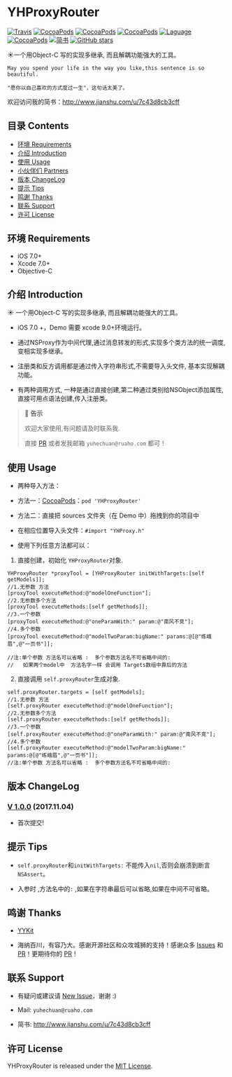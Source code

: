 # YHProxyRouter

[![Travis](https://img.shields.io/travis/yuhechuan/YHProxyRouter.svg)](https://travis-ci.org/yuhechuan/YHProxyRouter)
[![CocoaPods](https://img.shields.io/cocoapods/v/YHProxyRouter.svg)](http://cocoadocs.org/docsets/YHProxyRouter)
[![CocoaPods](https://img.shields.io/cocoapods/l/YHProxyRouter.svg)](https://raw.githubusercontent.com/iTofu/YHProxyRouter/master/LICENSE)
[![CocoaPods](https://img.shields.io/cocoapods/p/YHProxyRouter.svg)](http://cocoadocs.org/docsets/YHProxyRouter)
[![Laguage](https://img.shields.io/badge/language-ObjC%20%26%20Swift-orange.svg)](https://github.com/yuhechuan/YHProxyRouter)
[![CocoaPods](https://img.shields.io/cocoapods/dt/YHProxyRouter.svg)](https://cocoapods.org/pods/YHProxyRouter)
[![简书](https://img.shields.io/badge/blog-简书-brightgreen.svg)](http://www.jianshu.com/u/7c43d8cb3cff)
[![GitHub stars](https://img.shields.io/github/stars/iTofu/YHProxyRouter.svg?style=social&label=Star)](https://github.com/iTofu/YHProxyRouter)

☀️一个用Object-C 写的实现多继承, 而且解耦功能强大的工具。

```
May you spend your life in the way you like,this sentence is so beautiful.

"愿你以自己喜欢的方式度过一生"，这句话太美了。
```

欢迎访问我的简书：http://www.jianshu.com/u/7c43d8cb3cff

## 目录 Contents

* [环境 Requirements](#环境-requirements)
* [介绍 Introduction](#介绍-introduction)
* [使用 Usage](#使用-usage)
* [小伙伴们 Partners](#小伙伴们-partners)
* [版本 ChangeLog](#版本-changelog)
* [提示 Tips](#提示-tips)
* [鸣谢 Thanks](#鸣谢-thanks)
* [联系 Support](#联系-support)
* [许可 License](#许可-license)



## 环境 Requirements

* iOS 7.0+
* Xcode 7.0+
* Objective-C


## 介绍 Introduction

☀️ 一个用Object-C 写的实现多继承, 而且解耦功能强大的工具。

* iOS 7.0 +，Demo 需要 xcode 9.0+环境运行。

* 通过NSProxy作为中间代理,通过消息转发的形式,实现多个类方法的统一调度,变相实现多继承。

* 注册类和反方调用都是通过传入字符串形式,不需要导入头文件, 基本实现解耦功能。

* 有两种调用方式, 一种是通过直接创建,第二种通过类别给NSObject添加属性,直接可用点语法创建,传入注册类。

> 💬 **告示**
>
>  欢迎大家使用,有问题请及时联系我.
>
> 直接 [PR](https://github.com/yuhechuan/YHProxyRouter/pulls) 或者发我邮箱 `yuhechuan@ruaho.com` 都可！




## 使用 Usage

* 两种导入方法：

* 方法一：[CocoaPods](https://cocoapods.org/)：`pod 'YHProxyRouter'`

* 方法二：直接把 sources 文件夹（在 Demo 中）拖拽到你的项目中

* 在相应位置导入头文件：`#import "YHProxy.h"`

* 使用下列任意方法都可以：
 1. 直接创建，初始化 `YHProxyRouter`对象.
```
YHProxyRouter *proxyTool = [YHProxyRouter initWithTargets:[self getModels]];
//1.无参数 方法
[proxyTool executeMethod:@"modelOneFunction"];
//2.无参数多个方法
[proxyTool executeMethods:[self getMethods]];
//3.一个参数
[proxyTool executeMethod:@"oneParamWith:" param:@"南风不竞"];
//4.多个参数
[proxyTool executeMethod:@"modelTwoParam:bigName:" params:@[@"练峨眉",@"一页书"]];

//注:单个参数 方法名可以省略 :  多个参数方法名不可省略中间的:
//   如果两个model中  方法名字一样 会调用 Targets数组中靠后的方法
```
 2. 直接调用 `self.proxyRouter`生成对象.
 ```
 self.proxyRouter.targets = [self getModels];
 //1.无参数 方法
 [self.proxyRouter executeMethod:@"modelOneFunction"];
 //2.无参数多个方法
 [self.proxyRouter executeMethods:[self getMethods]];
 //3.一个参数
 [self.proxyRouter executeMethod:@"oneParamWith:" param:@"南风不竞"];
 //4.多个参数
 [self.proxyRouter executeMethod:@"modelTwoParam:bigName:" params:@[@"练峨眉",@"一页书"]];
 //注:单个参数 方法名可以省略 :  多个参数方法名不可省略中间的:
 ```
 
 ## 版本 ChangeLog
 
 ### [V 1.0.0](https://github.com/yuhechuan/YHProxyRouter/releases/tag/1.0.0) (2017.11.04)
 * 首次提交!
 
 ## 提示 Tips
 
  * `self.proxyRouter`和`initWithTargets:` 不能传入`nil`,否则会崩溃到断言`NSAssert`。
  
  * 入参时 ,方法名中的`:` ,如果在字符串最后可以省略,如果在中间不可省略。


 ## 鸣谢 Thanks
 
 * [YYKit](https://github.com/ibireme/YYKit)
 
 * 海纳百川，有容乃大。感谢开源社区和众攻城狮的支持！感谢众多 [Issues](https://github.com/yuhechuan/YHProxyRouter/issues) 和 [PR](https://github.com/yuhechuan/YHProxyRouter/pulls)！更期待你的 [PR](https://github.com/yuhechuan/YHProxyRouter/pulls)！
 
 
 
 ## 联系 Support
 
 * 有疑问或建议请 [New Issue](https://github.com/yuhechuan/YHProxyRouter/issues/new)，谢谢 :)
 
 * Mail: `yuhechuan@ruaho.com`
 
 * 简书: http://www.jianshu.com/u/7c43d8cb3cff

 
 ## 许可 License
 
 YHProxyRouter is released under the [MIT License](https://github.com/yuhechuan/YHProxyRouter/blob/master/LICENSE).
 
 
 


